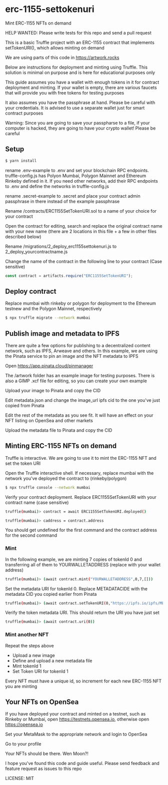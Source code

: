 # erc-1155-settokenuri

Mint ERC-1155 NFTs on demand

HELP WANTED: Please write tests for this repo and send a pull request

This is a basic Truffle project with an ERC-1155 contract that implements setTokenURI(), which allows minting on demand

We are using parts of this code in https://artwork.rocks

Below are instructions for deployment and minting using Truffle. This solution is minimal on purpose and is here for educational purposes only

This guide assumes you have a wallet with enough tokens in it for contract deployment and minting. If your wallet is empty, there are various faucets that will provide you with free tokens for testing purposes

It also assumes you have the passphrase at hand. Please be careful with your credentials. It is advised to use a separate wallet just for smart contract purposes

Warning: Since you are going to save your passpharse to a file, if your computer is hacked, they are going to have your crypto wallet! Please be careful

## Setup

```bash
$ yarn install
```

rename .env-example to .env and set your blockchain RPC endpoints. truffle-config.js has Polyon Mumbai, Polygon Mainnet and Ethereum Rinkeby defined in it. If you need other networks, add their RPC endpoints to .env and define the networks in truffle-config.js

rename .secret-example to .secret and place your contract admin passphrase in there instead of the example passphrase

Rename /contracts/ERC1155SetTokenURI.sol to a name of your choice for your contract

Open the contract for editing, search and replace the original contract name with your new name (there are 2 locations in this file + a few in other files described below)

Rename /migrations/2_deploy_erc1155settokenuri.js to 2_deploy_yourcontractname.js

Change the name of the contract in the following line to your contract (Case sensitive)

```javascript
const contract = artifacts.require("ERC1155SetTokenURI");
```

## Deploy contract

Replace mumbai with rinkeby or polygon for deployment to the Ethereum testnew and the Polygon Mainnet, respectively

```bash
$ npx truffle migrate --network mumbai
```

## Publish image and metadata to IPFS

There are quite a few options for publishing to a decentralized content network, such as IPFS, Arweave and others. In this example, we are using the Pinata service to pin an image and the NFT metadata to IPFS

Open https://app.pinata.cloud/pinmanager

The /artwork folder has an example image for testing purposes. There is also a GIMP .xcf file for editing, so you can create your own example

Upload your image to Pinata and copy the CID

Edit metadata.json and change the image_url ipfs cid to the one you've just copied from Pinata

Edit the rest of the metadata as you see fit. It will have an effect on your NFT listing on OpenSea and other markets

Upload the metadata file to Pinata and copy the CID

## Minting ERC-1155 NFTs on demand

Truffle is interactive. We are going to use it to mint the ERC-1155 NFT and set the token URI

Open the Truffle interactive shell. If necessary, replace mumbai with the network you've deployed the contract to (rinkeby/polygon)

```bash
$ npx truffle console --network mumbai
```

Verify your contract deployment. Replace ERC1155SetTokenURI with your contract name (case sensitive)

```bash
truffle(mumbai)> contract = await ERC1155SetTokenURI.deployed()

truffle(mumbai)> caddress = contract.address
```

You should get undefined for the first command and the contract address for the second command

### Mint

In the following example, we are minting 7 copies of tokenId 0 and transferring all of them to YOURWALLETADDRESS (replace with your wallet address)

```bash
truffle(mumbai)> (await contract.mint("YOURWALLETADDRESS",0,7,[]))
```

Set the metadata URI for tokenId 0. Replace METADATACIDE with the metadata CID you copied earlier from Pinata

```bash
truffle(mumbai)> (await contract.setTokenURI(0,"https://ipfs.io/ipfs/METADATACIDE"))
```

Verify the token metadata URI. This should return the URI you have just set

```bash
truffle(mumbai)> (await contract.uri(0))
```

### Mint another NFT

Repeat the steps above

* Upload a new image
* Define and upload a new metadata file
* Mint tokenId 1
* Set Token URI for tokenId 1

Every NFT must have a unique id, so increment for each new ERC-1155 NFT you are minting

## Your NFTs on OpenSea

If you have deployed your contract and minted on a testnet, such as Rinkeby or Mumbai, open https://testnets.opensea.io, otherwise open https://opensea.io

Set your MetaMask to the appropriate network and login to OpenSea

Go to your profile

Your NFTs should be there. Wen Moon?!

I hope you've found this code and guide useful. Please send feedback and feature request as issues to this repo

LICENSE: MIT
